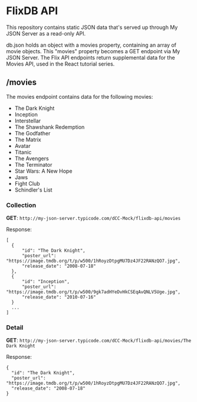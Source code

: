# FlixDB API

This repository contains static JSON data that's served up through My JSON Server as a read-only API. 

db.json holds an object with a movies property, containing an array of movie objects. This "movies" property becomes a GET endpoint via My JSON Server. The Flix API endpoints return supplemental data for the Movies API, used in the React tutorial series.

## /movies

The movies endpoint contains data for the following movies:
- The Dark Knight
- Inception
- Interstellar
- The Shawshank Redemption
- The Godfather
- The Matrix
- Avatar
- Titanic
- The Avengers
- The Terminator
- Star Wars: A New Hope
- Jaws
- Fight Club
- Schindler's List

### Collection

**GET**: `http://my-json-server.typicode.com/dCC-Mock/flixdb-api/movies`

Response:
```
[
  {
      "id": "The Dark Knight",
      "poster_url": "https://image.tmdb.org/t/p/w500/1hRoyzDtpgMU7Dz4JF22RANzQO7.jpg",
      "release_date": "2008-07-18"
  },
  {
      "id": "Inception",
      "poster_url": "https://image.tmdb.org/t/p/w500/9gk7adHYeDvHkCSEqAvQNLV5Uge.jpg",
      "release_date": "2010-07-16"
  }
  ...
]
```

### Detail

**GET**: `http://my-json-server.typicode.com/dCC-Mock/flixdb-api/movies/The Dark Knight`

Response:
```
{
  "id": "The Dark Knight",
  "poster_url": "https://image.tmdb.org/t/p/w500/1hRoyzDtpgMU7Dz4JF22RANzQO7.jpg",
  "release_date": "2008-07-18"
}
```


